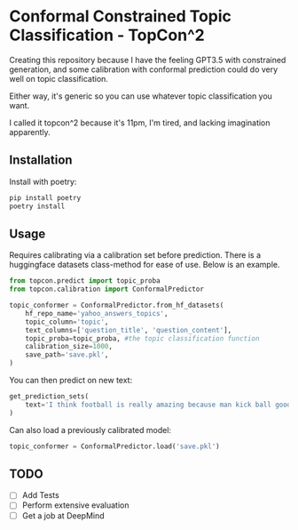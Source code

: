 # Conformal Constrained Topic Classification - TopCon^2

Creating this repository because I have the feeling GPT3.5 with constrained generation, and some calibration with conformal prediction could do very well on topic classification.

Either way, it's generic so you can use whatever topic classification you want.

I called it topcon^2 because it's 11pm, I'm tired, and lacking imagination apparently.

## Installation

Install with poetry:

```bash
pip install poetry
poetry install
```

## Usage

Requires calibrating via a calibration set before prediction. There is a huggingface datasets class-method for ease of use. Below is an example.

```python
from topcon.predict import topic_proba
from topcon.calibration import ConformalPredictor

topic_conformer = ConformalPredictor.from_hf_datasets(
    hf_repo_name='yahoo_answers_topics',
    topic_column='topic',
    text_columns=['question_title', 'question_content'],
    topic_proba=topic_proba, #the topic classification function
    calibration_size=1000,
    save_path='save.pkl',
)
```

You can then predict on new text:

```python
get_prediction_sets(
    text='I think football is really amazing because man kick ball good',
)
```

Can also load a previously calibrated model:

```python
topic_conformer = ConformalPredictor.load('save.pkl')
```

## TODO

- [ ] Add Tests
- [ ] Perform extensive evaluation
- [ ] Get a job at DeepMind
